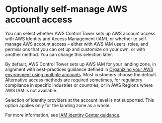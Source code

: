 # Optionally self\-manage AWS account access<a name="select-idp"></a>

You can select whether AWS Control Tower sets up AWS account access with AWS Identity and Access Management \(IAM\), or whether to self\-manage AWS account access – either with AWS IAM users, roles, and permissions that you can set up and customize on your own, or with another method\. You can change this selection later\.

By default, AWS Control Tower sets up AWS IAM for your landing zone, in alignment with best\-practices guidance defined in [Organizing your AWS environment using multiple accounts](https://docs.aws.amazon.com/whitepapers/latest/organizing-your-aws-environment/break-glass-access.html)\. Most customers choose the default\. Alternative access methods are required sometimes, for regulatory compliance in specific industries or countries, or in AWS Regions where AWS IAM is not available\.

Selection of identity providers at the account level is not supported\. This option applies only for the landing zone as a whole\.

For more information, see [IAM Identity Center guidance](sso-guidance.md)\.